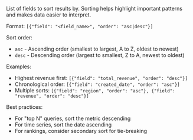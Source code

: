 List of fields to sort results by. Sorting helps highlight important patterns and makes data easier to interpret.

Format: `[{"field": "<field_name>", "order": "asc|desc"}]`

Sort order:
- `asc` - Ascending order (smallest to largest, A to Z, oldest to newest)
- `desc` - Descending order (largest to smallest, Z to A, newest to oldest)

Examples:
- Highest revenue first: `[{"field": "total_revenue", "order": "desc"}]`
- Chronological order: `[{"field": "created_date", "order": "asc"}]`
- Multiple sorts: `[{"field": "region", "order": "asc"}, {"field": "revenue", "order": "desc"}]`

Best practices:
- For "top N" queries, sort the metric descending
- For time series, sort the date ascending
- For rankings, consider secondary sort for tie-breaking